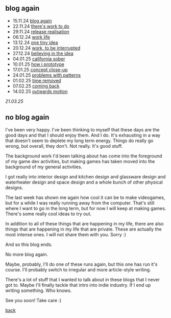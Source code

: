 ## blog again

- 15.11.24 [blog again](24_11_15_blogagain)
- 22.11.24 [there's work to do](24_11_22_work_to_do)
- 29.11.24 [release realisation](24_11_29_release_realisation)
- 06.12.24 [work life](24_12_06_work_life)
- 13.12.24 [one tiny idea](24_12_13_one_tiny_idea)
- 20.12.24 [work, to be interrupted](24_12_20_work_to_be_interrupted)
- 27.12.24 [believing in the idea](24_12_27_believing_in_the_idea)
- 04.01.25 [california sober](25_01_04_california_sober) 
- 10.01.25 [how i prototype](25_01_10_how_i_prototype)
- 17.01.25 [concept close-up](25_01_17_concept_close_up)
- 24.01.25 [problems with patterns](25_01_24_problems_with_patterns)
- 01.02.25 [time removed](25_02_01_time_removed.md)
- 07.02.25 [coming back](25_02_07_coming_back)
- 14.02.25 [outwards motion](25_02_14_outwards_motion)


*21.03.25*
## no blog again 

I've been very happy. I've been thinking to myself that these days are the good days and that I should enjoy them. And I do. It's exhausting in a way that doesn't seem to deplete my long term energy. Things do really go wrong, but overall, they don't. Not really. It's good stuff.

The background work I'd been talking about has come into the foreground of my game dev activities, but making games has taken moved into the background of my general activities.

I got really into interior design and kitchen design and glassware design and waterheater design and space design and a whole bunch of other physical designs. 

The last week has shown me again how cool it can be to make videogames, but for a while I was really running away from the computer. That's still where I want to go in the long term, but for now I will keep at making games. There's some really cool ideas to try out. 

In addition to all of these things that are happening in my life, there are also things that are happening in my life that are private. These are actually the most intense ones. I will not share them with you. Sorry :)

And so this blog ends. 

No more blog again. 

Maybe, probably, I'll do one of these runs again, but this one has run it's course. I'll probably switch to irregular and more article-style writing. 

There's a lot of stuff that I wanted to talk about in these blogs that I never got to. Maybe I'll finally tackle that intro into indie industry. If I end up writing something. Who knows.

See you soon!
Take care :)

[back](thinking)
